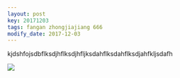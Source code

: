 ```yaml
---
layout: post
key: 20171203
tags: fangan zhongjiajiang 666
modify_date: 2017-12-03
---
```


kjdshfojsdbflksdjhflksdjhfljksdahflksdahflksdjahfkljsdafh

![](http://pic3.zhimg.com/70/v2-07b2b830d513c4e6583945670741c102_b.jpg)